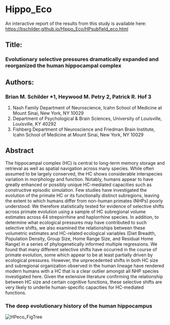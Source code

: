 # Hippo_Eco

An interactive report of the results from this study is available here:  
https://bschilder.github.io/Hippo_Eco/HPsubfield_eco.html


## Title:  
### Evolutionary selective pressures dramatically expanded and reorganized the human hippocampal complex

## Authors:    
### Brian M. Schilder *1, Heywood M. Petry 2, Patrick R. Hof 3  
1. Nash Family Department of Neuroscience, Icahn School of Medicine at Mount Sinai, New York, NY 10029  
2. Department of Psychological & Brain Sciences, University of Louisville, Louisville, KY 40292  
3. Fishberg Department of Neuroscience and Friedman Brain Institute, Icahn School of Medicine at Mount Sinai, New York, NY 10029  

## Abstract  
The hippocampal complex (HC) is central to long-term memory storage and retrieval as well as spatial navigation across many species. While often assumed to be largely conserved, the HC shows considerable interspecies variation in morphology and function. Notably, humans appear to have greatly enhanced or possibly unique HC-mediated capacities such as constructive episodic simulation. Few studies have investigated the evolution of the primate HC or its functionally distinct subregions, leaving the extent to which humans differ from non-human primates (NHPs) poorly understood. We therefore statistically tested for evidence of selective shifts across primate evolution using a sample of HC subregional volume estimates across 44 strepsirrhine and haplorrhine species. In addition, to determine what ecological pressures may have contributed to such selective shifts, we also examined the relationships between these volumetric estimates and HC-related ecological variables (Diet Breadth, Population Density, Group Size, Home Range Size, and Residual Home Range) in a series of phylogenetically informed multiple regressions. We found that many different selective shifts have occurred in the course of primate evolution, some which appear to be at least partially driven by ecological pressures. However, the unprecedented shifts in both HC size and subregional organization observed in the human lineage have rendered modern humans with a HC that is a clear outlier amongst all NHP species investigated here. Given the extensive literature confirming the relationship between HC size and certain cognitive functions, these selective shifts are very likely to underlie human-specific capacities for HC-mediated functions.

  
  
  
### The deep evolutionary history of the human hippocampus    
![HPeco_FigTree](./Figures/Deep_Timeline_edit.png)
